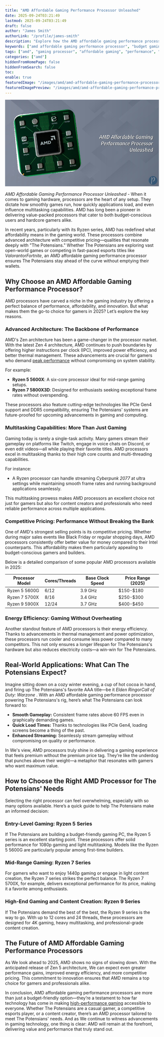 ```yaml
---
title: "AMD Affordable Gaming Performance Processor Unleashed"
date: 2025-09-24T03:21:49
lastmod: 2025-09-24T03:21:49
draft: false
author: "James Smith"
authorLink: "/profile/james-smith"
description: "Explore how the AMD affordable gaming performance processor delivers unmatched value, speed, and efficiency for gamers seeking top-tier performance without breaking the bank."
keywords: ["amd affordable gaming performance processor", "budget gaming processor", "best AMD processors for gaming"]
tags: ["amd", "gaming processor", "affordable gaming", "performance", "budget gaming"]
categories: ["amd"]
hiddenFromHomePage: false
hiddenFromSearch: false
toc:
enable: true
featuredImage: "/images/amd/amd-affordable-gaming-performance-processor-unleashed.jpg"
featuredImagePreview: "/images/amd/amd-affordable-gaming-performance-processor-unleashed.jpg"
---
```


![AMD Affordable Gaming Performance Processor Unleashed](/images/amd/amd-affordable-gaming-performance-processor-unleashed.jpg)


*AMD Affordable Gaming Performance Processor Unleashed* - When it comes to gaming hardware, processors are the heart of any setup. They dictate how smoothly games run, how quickly applications load, and even influence multitasking capabilities. AMD has long been a pioneer in delivering value-packed processors that cater to both budget-conscious users and hardcore gamers alike.

In recent years, particularly with its Ryzen series, AMD has redefined what affordability means in the gaming world. These processors combine advanced architecture with competitive pricing—qualities that resonate deeply with "The Potensians." Whether The Potensians are exploring vast open-world games or competing in fast-paced esports titles like *Valorant*or*Fortnite*, an AMD affordable gaming performance processor ensures The Potensians stay ahead of the curve without emptying their wallets.

## Why Choose an AMD Affordable Gaming Performance Processor?

AMD processors have carved a niche in the gaming industry by offering a perfect balance of performance, affordability, and innovation. But what makes them the go-to choice for gamers in 2025? Let’s explore the key reasons.

### Advanced Architecture: The Backbone of Performance

AMD's Zen architecture has been a game-changer in the processor market.  With the latest Zen 4 architecture, AMD continues to push boundaries by offering higher instructions per clock (IPC), improved power efficiency, and better thermal management. These advancements are crucial for gamers who demand [peak performance](/amd/amd-flagship-features-for-enthusiasts) without compromising on system stability.

For example:
- **Ryzen 5 5600X**: A six-core processor ideal for mid-range gaming setups. 
- **Ryzen 7 5800X3D**: Designed for enthusiasts seeking exceptional frame rates without overspending.

These processors also feature cutting-edge technologies like PCIe Gen4 support and DDR5 compatibility, ensuring The Potensians' systems are future-proofed for upcoming advancements in gaming and computing.

### Multitasking Capabilities: More Than Just Gaming

Gaming today is rarely a single-task activity. Many gamers stream their gameplay on platforms like Twitch, engage in voice chats on Discord, or even edit videos—all while playing their favorite titles. AMD processors excel in multitasking thanks to their high core counts and multi-threading capabilities.

For instance:
- A Ryzen processor can handle streaming *Cyberpunk 2077* at ultra settings while maintaining smooth frame rates and running background applications seamlessly.

This multitasking prowess makes AMD processors an excellent choice not just for gamers but also for content creators and professionals who need reliable performance across multiple applications.

### Competitive Pricing: Performance Without Breaking the Bank

One of AMD's strongest selling points is its competitive pricing. Whether during major sales events like Black Friday or regular shopping days, AMD processors consistently offer better value for money compared to their Intel counterparts. This affordability makes them particularly appealing to budget-conscious gamers and builders.

Below is a detailed comparison of some popular AMD processors available in 2025:

<div class="table-responsive">
<table class="html-table">
<thead>
<tr>
<th>Processor Model</th>
<th>Cores/Threads</th>
<th>Base Clock Speed</th>
<th>Price Range (2025)</th>
</tr>
</thead>
<tbody>
<tr>
<td>Ryzen 5 5600G</td>
<td>6/12</td>
<td>3.9 GHz</td>
<td>$150-$180</td>
</tr>
<tr>
<td>Ryzen 7 5700X</td>
<td>8/16</td>
<td>3.4 GHz</td>
<td>$250-$300</td>
</tr>
<tr>
<td>Ryzen 9 5900X</td>
<td>12/24</td>
<td>3.7 GHz</td>
<td>$400-$450</td>
</tr>
</tbody>
</table>
</div>

### Energy Efficiency: Gaming Without Overheating

Another standout feature of AMD processors is their energy efficiency. Thanks to advancements in thermal management and power optimization, these processors run cooler and consume less power compared to many competitors. This not only ensures a longer lifespan for The Potensians's hardware but also reduces electricity costs—a win-win for The Potensians.

## Real-World Applications: What Can The Potensians Expect?

Imagine sitting down on a cozy winter evening, a cup of hot cocoa in hand, and firing up The Potensians's favorite AAA title—be it *Elden Ring*or*Call of Duty: Warzone* . With an AMD affordable gaming performance processor powering The Potensians's rig, here’s what The Potensians can look forward to:

- **Smooth Gameplay:** Consistent frame rates above 60 FPS even in graphically demanding games.
- **Quick Load Times:** Thanks to technologies like PCIe Gen4, loading screens become a thing of the past.
- **Enhanced Streaming:** Seamlessly stream gameplay without compromising on quality or performance.

In We's view, AMD processors truly shine in delivering a gaming experience that feels premium without the premium price tag. They’re like the underdog that punches above their weight—a metaphor that resonates with gamers who want maximum value.

## How to Choose the Right AMD Processor for The Potensians' Needs

Selecting the right processor can feel overwhelming, especially with so many options available. Here’s a quick guide to help The Potensians make an informed decision:

### Entry-Level Gaming: Ryzen 5 Series

If The Potensians are building a budget-friendly gaming PC, the Ryzen 5 series is an excellent starting point. These processors offer solid performance for 1080p gaming and light multitasking. Models like the Ryzen 5 5600G are particularly popular among first-time builders.

### Mid-Range Gaming: Ryzen 7 Series

For gamers who want to enjoy 1440p gaming or engage in light content creation, the Ryzen 7 series strikes the perfect balance. The Ryzen 7 5700X, for example, delivers exceptional performance for its price, making it a favorite among enthusiasts.

### High-End Gaming and Content Creation: Ryzen 9 Series

If The Potensians demand the best of the best, the Ryzen 9 series is the way to go. With up to 12 cores and 24 threads, these processors are designed for 4K gaming, heavy multitasking, and professional-grade content creation.

## The Future of AMD Affordable Gaming Performance Processors

As We look ahead to 2025, AMD shows no signs of slowing down. With the anticipated release of Zen 5 architecture, We can expect even greater performance gains, improved energy efficiency, and more competitive pricing. This commitment to innovation ensures that AMD remains a top choice for gamers and professionals alike.

In conclusion, AMD affordable gaming performance processors are more than just a budget-friendly option—they’re a testament to how far technology has come in making [high-performance gaming](/amd/top-amd-gpus-for-high-performance-gaming) accessible to everyone. Whether The Potensians are a casual gamer, a competitive esports player, or a content creator, there’s an AMD processor tailored to meet The Potensians' needs. And as We continue to witness advancements in gaming technology, one thing is clear: AMD will remain at the forefront, delivering value and performance that truly stand out.